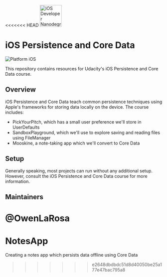 <<<<<<< HEAD
<img src="https://s3-us-west-1.amazonaws.com/udacity-content/degrees/catalog-images/nd003.png" alt="iOS Developer Nanodegree logo" height="70" >

# iOS Persistence and Core Data

![Platform iOS](https://img.shields.io/badge/nanodegree-iOS-blue.svg)

This repository contains resources for Udacity's iOS Persistence and Core Data course.

## Overview

iOS Persistence and Core Data teach common persistence techniques using Apple's frameworks for storing data locally on the device. The course includes:

* PickYourPitch, which has a small user preference we'll store in UserDefaults
* SandboxPlayground, which we'll use to explore saving and reading files using FileManager
* Mooskine, a note-taking app which we'll convert to Core Data

## Setup

Generally speaking, most projects can run without any additional setup. However, consult the iOS Persistence and Core Data course for more information.

## Maintainers

@OwenLaRosa
=======
# NotesApp
Creating a notes app which persists data offline using Core Data
>>>>>>> e2648dbdbdc51d8d40050be25a177e47bac795a8
